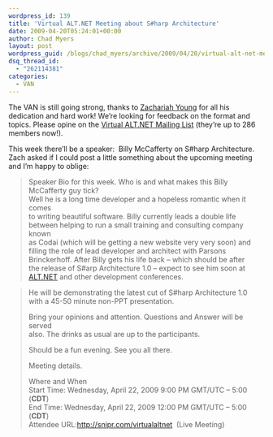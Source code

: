 ```yaml
---
wordpress_id: 139
title: 'Virtual ALT.NET Meeting about S#harp Architecture'
date: 2009-04-20T05:24:01+00:00
author: Chad Myers
layout: post
wordpress_guid: /blogs/chad_myers/archive/2009/04/20/virtual-alt-net-meeting-about-s-harp-architecture.aspx
dsq_thread_id:
  - "262114381"
categories:
  - VAN
---
```

The VAN is still going strong, thanks to [Zachariah Young](http://www.zachariahyoung.com/zy/post/2009/04/19/A-Kick-Butt-evening-of-Sharp-Architecture-with-the-one-and-only-Billy-McCafferty-at-the-Helm.aspx) for all his dedication and hard work! We’re looking for feedback on the format and topics. Please opine on the [Virtual ALT.NET Mailing List](http://groups.google.com/group/virtualaltnet/) (they’re up to 286 members now!).

This week there’ll be a speaker:&#160; Billy McCafferty on S#harp Architecture.&#160; Zach asked if I could post a little something about the upcoming meeting and I’m happy to oblige:

> Speaker Bio for this week. Who is and what makes this Billy McCafferty guy tick?   
> Well he is a long time developer and a hopeless romantic when it comes   
> to writing beautiful software. Billy currently leads a double life   
> between helping to run a small training and consulting company known   
> as Codai (which will be getting a new website very very soon) and   
> filling the role of lead developer and architect with Parsons   
> Brinckerhoff. After Billy gets his life back – which should be after   
> the release of S#arp Architecture 1.0 – expect to see him soon at   
> [ALT.NET](http://ALT.NET) and other development conferences. 

> He will be demonstrating the latest cut of S#harp Architecture 1.0   
> with a 45-50 minute non-PPT presentation. 
> 
> Bring your opinions and attention. Questions and Answer will be served   
> also. The drinks as usual are up to the participants. 
> 
> Should be a fun evening. See you all there. 
> 
> Meeting details. 
> 
> Where and When   
> Start Time: Wednesday, April 22, 2009 9:00 PM GMT/UTC &#8211; 5:00 (**CDT**)   
> End Time: Wednesday, April 22, 2009 12:00 PM GMT/UTC &#8211; 5:00 (**CDT**)   
> Attendee URL:<http://snipr.com/virtualaltnet>&#160; (Live Meeting)